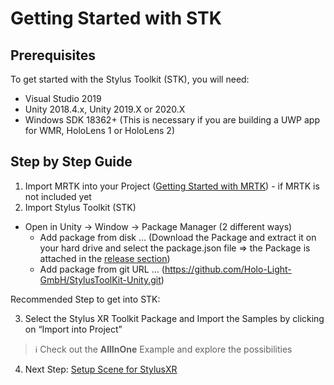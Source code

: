 # Getting Started with STK

## Prerequisites

To get started with the Stylus Toolkit (STK), you will need:

* Visual Studio 2019
* Unity 2018.4.x, Unity 2019.X or 2020.X
* Windows SDK 18362+ (This is necessary if you are building a UWP app for WMR, HoloLens 1 or HoloLens 2)

## Step by Step Guide

1. Import MRTK into your Project ([Getting Started with MRTK](https://docs.microsoft.com/de-de/windows/mixed-reality/mrtk-unity/#getting-started-with-mrtk)) - if MRTK is not included yet
2. Import Stylus Toolkit (STK)
- Open in Unity → Window → Package Manager (2 different ways)
  - Add package from disk … (Download the Package and extract it on your hard drive and select the package.json file => the Package is attached in the [release section](https://github.com/Holo-Light-GmbH/StylusToolKit-Unity/releases))
  - Add package from git URL … (https://github.com/Holo-Light-GmbH/StylusToolKit-Unity.git)

Recommended Step to get into STK:

3. Select the Stylus XR Toolkit Package and Import the Samples by clicking on “Import into Project”

> :information_source: Check out the **AllInOne** Example and explore the possibilities

4. Next Step: [Setup Scene for StylusXR](SETUP_SCENE.md)